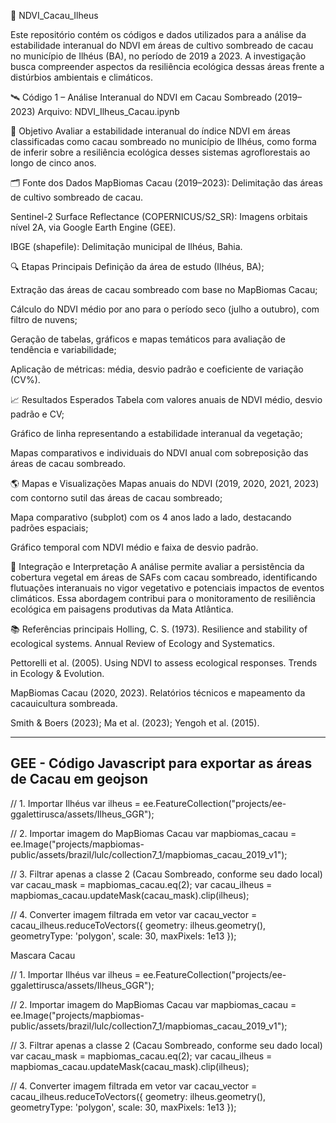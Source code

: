 🌿 NDVI_Cacau_Ilheus

Este repositório contém os códigos e dados utilizados para a análise da estabilidade interanual do NDVI em áreas de cultivo sombreado de cacau no município de Ilhéus (BA), no período de 2019 a 2023. A investigação busca compreender aspectos da resiliência ecológica dessas áreas frente a distúrbios ambientais e climáticos.

🛰️ Código 1 – Análise Interanual do NDVI em Cacau Sombreado (2019–2023)
Arquivo: NDVI_Ilheus_Cacau.ipynb

🎯 Objetivo
Avaliar a estabilidade interanual do índice NDVI em áreas classificadas como cacau sombreado no município de Ilhéus, como forma de inferir sobre a resiliência ecológica desses sistemas agroflorestais ao longo de cinco anos.

🗂️ Fonte dos Dados
MapBiomas Cacau (2019–2023): Delimitação das áreas de cultivo sombreado de cacau.

Sentinel-2 Surface Reflectance (COPERNICUS/S2_SR): Imagens orbitais nível 2A, via Google Earth Engine (GEE).

IBGE (shapefile): Delimitação municipal de Ilhéus, Bahia.

🔍 Etapas Principais
Definição da área de estudo (Ilhéus, BA);

Extração das áreas de cacau sombreado com base no MapBiomas Cacau;

Cálculo do NDVI médio por ano para o período seco (julho a outubro), com filtro de nuvens;

Geração de tabelas, gráficos e mapas temáticos para avaliação de tendência e variabilidade;

Aplicação de métricas: média, desvio padrão e coeficiente de variação (CV%).

📈 Resultados Esperados
Tabela com valores anuais de NDVI médio, desvio padrão e CV;

Gráfico de linha representando a estabilidade interanual da vegetação;

Mapas comparativos e individuais do NDVI anual com sobreposição das áreas de cacau sombreado.

🌎 Mapas e Visualizações
Mapas anuais do NDVI (2019, 2020, 2021, 2023) com contorno sutil das áreas de cacau sombreado;

Mapa comparativo (subplot) com os 4 anos lado a lado, destacando padrões espaciais;

Gráfico temporal com NDVI médio e faixa de desvio padrão.

🧠 Integração e Interpretação
A análise permite avaliar a persistência da cobertura vegetal em áreas de SAFs com cacau sombreado, identificando flutuações interanuais no vigor vegetativo e potenciais impactos de eventos climáticos. Essa abordagem contribui para o monitoramento de resiliência ecológica em paisagens produtivas da Mata Atlântica.

📚 Referências principais
Holling, C. S. (1973). Resilience and stability of ecological systems. Annual Review of Ecology and Systematics.

Pettorelli et al. (2005). Using NDVI to assess ecological responses. Trends in Ecology & Evolution.

MapBiomas Cacau (2020, 2023). Relatórios técnicos e mapeamento da cacauicultura sombreada.

Smith & Boers (2023); Ma et al. (2023); Yengoh et al. (2015).

----------------------------------------------------------------------------
GEE - Código Javascript para exportar as áreas de Cacau em geojson
---------------------------------------------------------------------------
// 1. Importar Ilhéus
var ilheus = ee.FeatureCollection("projects/ee-ggalettirusca/assets/Ilheus_GGR");

// 2. Importar imagem do MapBiomas Cacau
var mapbiomas_cacau = ee.Image("projects/mapbiomas-public/assets/brazil/lulc/collection7_1/mapbiomas_cacau_2019_v1");

// 3. Filtrar apenas a classe 2 (Cacau Sombreado, conforme seu dado local)
var cacau_mask = mapbiomas_cacau.eq(2);
var cacau_ilheus = mapbiomas_cacau.updateMask(cacau_mask).clip(ilheus);

// 4. Converter imagem filtrada em vetor
var cacau_vector = cacau_ilheus.reduceToVectors({
  geometry: ilheus.geometry(),
  geometryType: 'polygon',
  scale: 30,
  maxPixels: 1e13
});

Mascara Cacau

// 1. Importar Ilhéus
var ilheus = ee.FeatureCollection("projects/ee-ggalettirusca/assets/Ilheus_GGR");

// 2. Importar imagem do MapBiomas Cacau
var mapbiomas_cacau = ee.Image("projects/mapbiomas-public/assets/brazil/lulc/collection7_1/mapbiomas_cacau_2019_v1");

// 3. Filtrar apenas a classe 2 (Cacau Sombreado, conforme seu dado local)
var cacau_mask = mapbiomas_cacau.eq(2);
var cacau_ilheus = mapbiomas_cacau.updateMask(cacau_mask).clip(ilheus);

// 4. Converter imagem filtrada em vetor
var cacau_vector = cacau_ilheus.reduceToVectors({
  geometry: ilheus.geometry(),
  geometryType: 'polygon',
  scale: 30,
  maxPixels: 1e13
});

